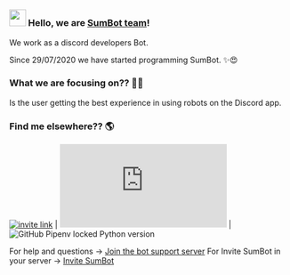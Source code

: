 # 

### <img src="https://media.giphy.com/media/hvRJCLFzcasrR4ia7z/giphy.gif" width="30px"> Hello, we are [SumBot team](https://discord.com/api/oauth2/authorize?client_id=738120633430573176&permissions=8&scope=bot)!

We work as a discord developers Bot.

Since 29/07/2020 we have started programming SumBot. ✨😍

### What we are focusing on?? 👨‍💻

Is the user getting the best experience in using robots on the Discord app.

### Find me elsewhere?? 🌎

[![invite link](https://img.shields.io/discord/740565704553791528)](https://www.linkedin.com/in/diogorodrigues02/) | [![discors.py](https://img.shields.io/pypi/v/discord.py)](https://discordpy.readthedocs.io/en/latest/api.html) | ![GitHub Pipenv locked Python version](https://img.shields.io/github/pipenv/locked/python-version/SumBot/SumBot)


For help and questions -> [Join the bot support server](https://discord.gg/WGEbtCuFbj)
For Invite SumBot in your server -> [Invite SumBot](https://discord.com/oauth2/authorize?client_id=738120633430573176&scope=bot&permissions=8)


